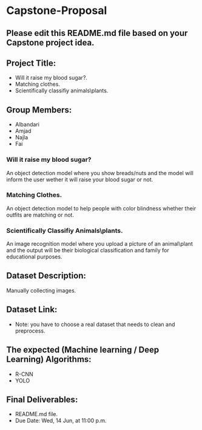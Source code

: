 # Capstone-Proposal


## Please edit this README.md file based on your Capstone project idea.

## Project Title:
- Will it raise my blood sugar?.
- Matching clothes.
- Scientifically classifiy animals\plants.

## Group Members:
- Albandari
- Amjad
- Najla
- Fai


### Will it raise my blood sugar?

An object detection model where you show breads/nuts and the model will inform the user wether it will raise your blood sugar or not.

###  Matching Clothes.
An object detection model to help people with color blindness whether their outfits are matching or not.

### Scientifically Classifiy Animals\plants.
An image recognition model where you upload a picture of an animal\plant and the output will be their biological classification and family for educational purposes.


## Dataset Description:
Manually collecting images.

## Dataset Link:
- Note: you have to choose a real dataset that needs to clean and preprocess.

## The expected (Machine learning / Deep Learning) Algorithms:
- R-CNN
- YOLO

## Final Deliverables:
- README.md file.
- Due Date: Wed, 14 Jun, at 11:00 p.m.
